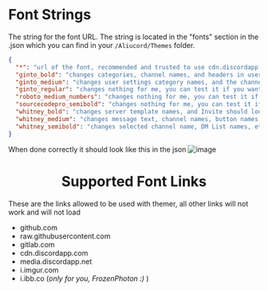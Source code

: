 # Font Strings

The string for the font URL. The string is located in the "fonts" section in the .json which you can find in your ```/Aliucord/Themes``` folder.
```json
{
  "*": "url of the font, recommended and trusted to use cdn.discordapp.com links",
  "ginto_bold": "changes categories, channel names, and headers in user settings",
  "ginto_medium": "changes user settings category names, and the channel name in the member list",
  "ginto_regular": "changes nothing for me, you can test it if you want",
  "roboto_medium_numbers": "changes nothing for me, you can test it if you want",
  "sourcecodepro_semibold": "changes nothing for me, you can test it if you want",
  "whitney_bold": "changes server template names, and Invite should look like this",
  "whitney_medium": "changes message text, channel names, button names, etc",
  "whitney_semibold": "changes selected channel name, DM List names, etc"
}
```
When done correctly it should look like this in the json
![image](https://user-images.githubusercontent.com/84905506/132266358-3d8e34da-622d-49d9-b74a-d7dd1d413ee6.png)


<h1 align="center">Supported Font Links</h1>
These are the links allowed to be used with themer, all other links will not work and will not load

* github.com
* raw.githubusercontent.com
* gitlab.com
* cdn.discordapp.com
* media.discordapp.net
* i.imgur.com
* i.ibb.co (*only for you, FrozenPhoton :)* )

